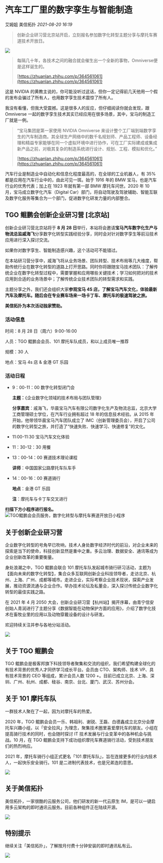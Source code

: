 # 汽车工厂里的数字孪生与智能制造

艾姆姐 美信拓扑 _2021-08-20 16:19_

> 创新企业研习营北京站开启，立刻报名参加数字化转型主题分享与摩托车赛道技术开放日。

![](../../.gitbook/assets/articles/autogen-37c84b1b2a769b61883c1116052955fd657a631770000600d80b7c20c808b031.webp)

> 每隔几十年，各技术之间的融合就会催生出一个全新的事物，Omniverse便是这样诞生的。
>
> [https://zhuanlan.zhihu.com/p/364561061](https://zhuanlan.zhihu.com/p/364561061)

这是 NVIDIA 的黄教主说的，你可能没听过这话，但你一定记得前几天他用一个假的发布会骗过了所有人，也用数字孪生技术震惊了所有人。

我没有看懂，但我大受震撼。这是很多人的反应，但仔细阅读你就会发现，跟 Omniverse 一起的数字孪生技术其实已经应用在很多场景，其中，宝马的制造工厂就是一例。

> “宝马集团是第一家使用 NVIDIA Omniverse 来设计整个工厂端到端数字孪生的汽车制造商。其全球生产网络中的数千名规划师、产品工程师、设备经理和精益专家能够在同一个虚拟环境中进行协作，可在工厂实际建成或集成新产品之前，对极其复杂的制造系统进行设计、规划、工程、模拟和优化。”
>
> [https://zhuanlan.zhihu.com/p/364561061](https://zhuanlan.zhihu.com/p/364561061)

汽车行业是制造业中自动化和信息化程度最高的，在全球的工业机器人，有 35% 都是应用在汽车行业中的，由此可见一斑。始于 1916 年的 BMW 宝马，也是汽车行业的优秀代表；加上在 1923 年就有第一部 BMW 摩托车问世。2020 年 10 月，宝马成立数字化汽车（Digital Car）部门，将自动驾驶及驾驶辅助、智能互联及数字化服务等集合为一个部门，促进数字化研发力量的内部整合。

## TGO 鲲鹏会创新企业研习营 \[北京站]

创新企业研习营北京站将于 **8 月 28 日**举行，本站将会邀请**宝马汽车数字化生产与物流总监戚海飞**分享数字化转型实践经验分享，同时会对针对数字孪生等前沿技术应用进行深入探讨交流。

如果你对数字孪生、智能制造感兴趣，这个活动可不能错过。

在本站研习营分享中，戚海飞将从业务场景、团队转型、技术布局等几大维度，帮助传统行业在数字化转型的道路上打开思路。同时你将跟随宝马技术团队：了解传统企业在数字化转型过程中，需要掌握和应用哪些关键技术；学习如何把对的技术应用到合适的业务场景中；了解传统企业技术团队的转型需求和实践。

主题分享之外，我们还会组织大家**参观宝马 4S 店，了解宝马汽车文化，体验最新汽车及摩托车。随后会在专业赛车场来一场卡丁车、摩托车的极速驾驶之旅。**

**美信拓扑为本次活动独家赞助。**

### 活动信息

时间：8 月 28 日（周六）9:00-16:00

人员：TGO 鲲鹏会会员、101 摩托车队成员，和以上成员唯一推荐

规模：30 人

地点：宝马 4s 店 & 金港 GT 乐园

### 活动日程

*   9：00-11：00 数字化转型闭门会

    **主题：**《企业数字化领域的技术布局与团队管理》

    **分享嘉宾**：戚海飞，华晨宝马汽车有限公司数字化生产及物流总监，北京大学工商管理硕士学位，在汽车行业拥有超过 18 年的信息技术经验。从 2015 年开始，他带领华晨宝马汽车团队成立了 IMC（创新管理委员会），开启了公司的数字化转型之旅，并打造了“快速失败、快速学习、快速修复”的文化。
* 11:00-11:30 宝马汽车文化体验
* 11：30-12：30 用餐
*   13：00-14：00 赛道技术理论课程

    **讲师**：中国国家公路摩托车队车手
*   14：00-16：00 赛道骑行

    **地点**：金港 GT 乐园

    **注**：摩托车与卡丁车交叉进行

**扫描下方小程序进行报名。**
![TGO鲲鹏会会员服务，数字化转型与摩托车赛道开放日小程序](../../.gitbook/assets/articles/autogen-19be5dff5823d13a5138d8c421b4b71624a220f1e39fcd5e6518e33cda51a5df.jpeg)

## 关于创新企业研习营

企业数字化转型的号角早已吹响，技术人身处数字经济时代的前沿，对企业未来的探索是当下的使命，科技创新显然是重中之重。多云治理、数据安全、通讯等成为企业创新改革的重要衡量。

身处浪潮之中，TGO 鲲鹏会联合 101 摩托车队发起城市骑行研习活动，主题为【面向未来的数字化转型】，集合众多互联网创新企业科技领导者，走访北京、杭州、上海、广州、成都等城市。走进企业，实际考察企业技术现状，探索产业发展，推动资源流通与企业合作。举办技术论坛及私董会，深入探讨传统企业数字化转型的最佳实践之路。

在 2021 年 4 月 2050 大会，创新企业研习营【杭州站】揭开序幕，由青宁信安创始人青润进行了主题分享《数据智能在动物保护方面的应用》，介绍了数字化技术在畜牧业里的应用以及动物穿戴设备的设计与研发。

欢迎持续关注并参与各地分站活动。

![](../../.gitbook/assets/articles/autogen-6712116078ce8cb5ca8ed4a24c18ae19270e5ae4622c82c510aa07a6e7d612da.webp)

## 关于 TGO 鲲鹏会

TGO 鲲鹏会是极客邦旗下科技领导者聚集和交流的组织，我们希望构建全球化的有技术背景的优秀人才同侪学习成长平台。会员由 CTO、架构师、技术 VP、具有技术背景的 CEO 等组成，累计会员人数 1200 +。目前已成立北京、上海、深圳、广州、杭州、成都、硅谷、南京、台北、厦门、武汉、苏州分会。

## 关于 101 摩托车队

一群技术人聚在了一起，因为对摩托车的热爱。

2020 年，TGO 鲲鹏会会员一乐、韩祖利、谢锐、王磊、白德鑫成立北京分会摩托车兴趣小组，以「安全拉风」为理念，聚集技术圈里喜爱摩托车的朋友。小组在提高骑行技术的同时，也会随时探讨 IT 技术发展与行业变革中的各种机会与挑战。10 月，在 TGO 鲲鹏会支持下成功组织摩托车赛道骑行活动，受到技术朋友们的热烈响应。

2021 年，摩托车骑行小组正式更名「101 摩托车队」，旨在连接更多的行业内技术人，一起快乐安全骑行。101 是二进制代表技术，也是兄弟连的意思。

![](../../.gitbook/assets/articles/autogen-988813e2e022eb6864031837ab412ab4c486b8191a688d38c19ad89ef7011b0f.webp)

## 关于美信拓扑

美信拓扑，一家很酷的云服务公司，他们研发的新一代云原生 IM，是可以一键启用多云架构的即时通讯云服务。目前各种组件正在陆续开源。

![](../../.gitbook/assets/articles/autogen-d9fc86d9b55eb9d7259572ffef9d724acefde38c36fc08f2a368a57f2f36c224.webp)

## **特别提示**

继续关注「美信拓扑」，了解按月付费十分钟安装的即时通讯私有云。

![](../../.gitbook/assets/articles/autogen-9c1da9e4a9e37fe718184c6ceeb84a3401afabccc3269ff9a5bd7ef8b087462e.webp)
